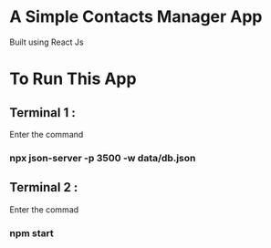 # A Simple Contacts Manager App
Built using React Js

# To Run This App
## Terminal 1 :
Enter the command 
### npx json-server -p 3500 -w data/db.json

## Terminal 2 :
Enter the commad
### npm start
